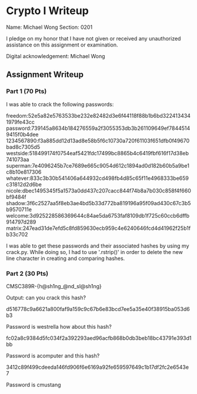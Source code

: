 # Crypto I Writeup

Name: Michael Wong
Section: 0201

I pledge on my honor that I have not given or received any unauthorized
assistance on this assignment or examination.

Digital acknowledgement: Michael Wong

## Assignment Writeup

### Part 1 (70 Pts)

I was able to crack the following passwords:

freedom:52e5a82e5763533be232e82482d3e6f44118f88b1b6bd3224134341979fe43cc
password:739145a8634b184276559a2f3055353db3b261109649ef78445149415f0b4dee
1234567890:f3a885dd12d13ad8e58b5f6c10730a720f61103f651dfb0f49670bad8c7305d5
westside:518499174f0754eaf5421fdc17499bc8865b4c6419fbf616f17d38eb741073aa
superman:7e4096245b7ce7689e665c9054d612c1894ad0d182b60b5a9be1c8b10e817306
whatever:833c3b30b541406a644932cd498fb4d85c65f11e4968333be659c31812d2d6be
nicole:dbec1495345f5a1573a0dd437c207cacc844f74b8a7b030c858f4f660bf9484f
shadow:3f6c2527aa5f8eb3ae4bd5b33d772ba819196a95f09ad430c67c3b5b9570711e
welcome:3d925228586369644c84ae5da6753faf8109db1f725c60ccb6dffb914797d289
matrix:247ead31de7efd5c8fd859630ecb959c4e6240646fcd4d41962f25b1fb33c702

I was able to get these passwords and their associated hashes by using my crack.py. While doing so, I had to use '.rstrip()' in order to delete the new line character in creating and comparing hashes.

### Part 2 (30 Pts)

CMSC389R-{h@sh1ng_@nd_sl@sh1ng}

Output:
can you crack this hash?

d516778c9a6621a800faf9a159c9c67b6e83bcd7ee5a35e40f38915ba053d6b3
>>>
Password is westrella
how about this hash?

fc02a8c9384d5fc034f2a392293aed96acfb868b0db3beb18bc43791e393d1bb
>>>
Password is acomputer
and this hash?

3412c89f499cdeeda146fd906f6e6169a92fe659597649c1b17df2fc2e6543e7
>>>
Password is cmustang


